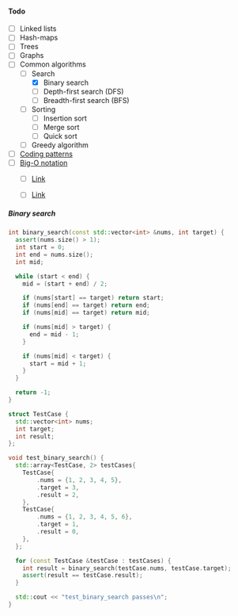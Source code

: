 #### Todo
- [ ] Linked lists
- [ ] Hash-maps
- [ ] Trees
- [ ] Graphs
- [ ] Common algorithms
    - [ ] Search
        - [x] Binary search
        - [ ] Depth-first search (DFS)
        - [ ] Breadth-first search (BFS)
    - [ ] Sorting
        - [ ] Insertion sort
        - [ ] Merge sort
        - [ ] Quick sort
    - [ ] Greedy algorithm
- [ ] [Coding patterns](https://levelup.gitconnected.com/dont-just-leetcode-follow-the-coding-patterns-instead-4beb6a197fdb)
- [ ] [Big-O notation]([https://www.baeldung.com/cs/big-oh-asymptotic-complexity](https://www.baeldung.com/cs/big-oh-asymptotic-complexity))
    - [ ] [Link](https://www.simplilearn.com/big-o-notation-in-data-structure-article#:~:text=For%20example%3A,-O(1)%20represents&text=O(n)%20represents%20linear%20time,exponentially%20with%20the%20input%20size.)
    - [ ] [Link](https://developerinsider.co/big-o-notation-explained-with-examples/)



##### Binary search

```cpp
int binary_search(const std::vector<int> &nums, int target) {
  assert(nums.size() > 1);
  int start = 0;
  int end = nums.size();
  int mid;

  while (start < end) {
    mid = (start + end) / 2;

    if (nums[start] == target) return start;
    if (nums[end] == target) return end;
    if (nums[mid] == target) return mid;

    if (nums[mid] > target) {
      end = mid - 1;
    }

    if (nums[mid] < target) {
      start = mid + 1;
    }
  }

  return -1;
}
```

```cpp
struct TestCase {
  std::vector<int> nums;
  int target;
  int result;
};

void test_binary_search() {
  std::array<TestCase, 2> testCases{
    TestCase{
        .nums = {1, 2, 3, 4, 5},
        .target = 3,
        .result = 2,
    },
    TestCase{
        .nums = {1, 2, 3, 4, 5, 6},
        .target = 1,
        .result = 0,
    },
  };

  for (const TestCase &testCase : testCases) {
    int result = binary_search(testCase.nums, testCase.target);
    assert(result == testCase.result);
  }

  std::cout << "test_binary_search passes\n";
}
```